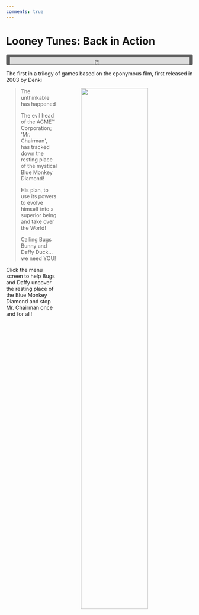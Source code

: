 ```yaml
---
comments: true
---
```


# Looney Tunes: Back in Action

<div style="background-color: #595959; padding-bottom: 2px; padding-top: 7px; padding-left: 10px; padding-right: 10px; margin-bottom: 5px; margin-top: 7px; border-radius: 4px">
<iframe width="100%" height="20" scrolling="no" frameborder="no" allow="autoplay" src="https://w.soundcloud.com/player/?url=https%3A//api.soundcloud.com/tracks/986971063&amp;color=000000&amp;inverse=true&amp;auto_play=true&amp;show_user=false"></iframe>
</div>

The first in a trilogy of games based on the eponymous film, first released in 2003 by Denki

<a href="https://denki.co.uk/sky/lt/app.html"><img src="/assets/img/lt-bia-menu.jpg" style="float: right; width: 60%; padding-left: 64px"></a>

<blockquote>
    <p>The unthinkable has happened</p>
    <p>The evil head of the ACME™ Corporation; 'Mr. Chairman', has tracked down the resting place of the mystical Blue Monkey Diamond!</p>
    <p>His plan, to use its powers to evolve himself into a superior being and take over the World!</p>
    <p>Calling Bugs Bunny and Daffy Duck... we need YOU!</p>
</blockquote>

Click the menu screen to help Bugs and Daffy uncover the resting place of the Blue Monkey Diamond and stop Mr. Chairman once and for all!